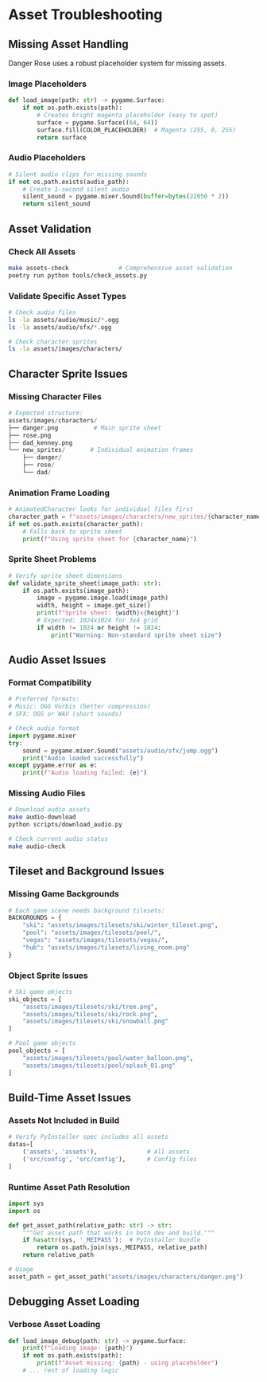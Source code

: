 # Asset Troubleshooting

## Missing Asset Handling

Danger Rose uses a robust placeholder system for missing assets.

### Image Placeholders
```python
def load_image(path: str) -> pygame.Surface:
    if not os.path.exists(path):
        # Creates bright magenta placeholder (easy to spot)
        surface = pygame.Surface((64, 64))
        surface.fill(COLOR_PLACEHOLDER)  # Magenta (255, 0, 255)
        return surface
```

### Audio Placeholders
```python
# Silent audio clips for missing sounds
if not os.path.exists(audio_path):
    # Create 1-second silent audio
    silent_sound = pygame.mixer.Sound(buffer=bytes(22050 * 2))
    return silent_sound
```

## Asset Validation

### Check All Assets
```bash
make assets-check              # Comprehensive asset validation
poetry run python tools/check_assets.py
```

### Validate Specific Asset Types
```bash
# Check audio files
ls -la assets/audio/music/*.ogg
ls -la assets/audio/sfx/*.ogg

# Check character sprites
ls -la assets/images/characters/
```

## Character Sprite Issues

### Missing Character Files
```python
# Expected structure:
assets/images/characters/
├── danger.png          # Main sprite sheet
├── rose.png
├── dad_kenney.png
└── new_sprites/       # Individual animation frames
    ├── danger/
    ├── rose/
    └── dad/
```

### Animation Frame Loading
```python
# AnimatedCharacter looks for individual files first
character_path = f"assets/images/characters/new_sprites/{character_name}"
if not os.path.exists(character_path):
    # Falls back to sprite sheet
    print(f"Using sprite sheet for {character_name}")
```

### Sprite Sheet Problems
```python
# Verify sprite sheet dimensions
def validate_sprite_sheet(image_path: str):
    if os.path.exists(image_path):
        image = pygame.image.load(image_path)
        width, height = image.get_size()
        print(f"Sprite sheet: {width}x{height}")
        # Expected: 1024x1024 for 3x4 grid
        if width != 1024 or height != 1024:
            print("Warning: Non-standard sprite sheet size")
```

## Audio Asset Issues

### Format Compatibility
```python
# Preferred formats:
# Music: OGG Vorbis (better compression)
# SFX: OGG or WAV (short sounds)

# Check audio format
import pygame.mixer
try:
    sound = pygame.mixer.Sound("assets/audio/sfx/jump.ogg")
    print("Audio loaded successfully")
except pygame.error as e:
    print(f"Audio loading failed: {e}")
```

### Missing Audio Files
```bash
# Download audio assets
make audio-download
python scripts/download_audio.py

# Check current audio status
make audio-check
```

## Tileset and Background Issues

### Missing Game Backgrounds
```python
# Each game scene needs background tilesets:
BACKGROUNDS = {
    "ski": "assets/images/tilesets/ski/winter_tileset.png",
    "pool": "assets/images/tilesets/pool/",
    "vegas": "assets/images/tilesets/vegas/",
    "hub": "assets/images/tilesets/living_room.png"
}
```

### Object Sprite Issues
```python
# Ski game objects
ski_objects = [
    "assets/images/tilesets/ski/tree.png",
    "assets/images/tilesets/ski/rock.png",
    "assets/images/tilesets/ski/snowball.png"
]

# Pool game objects
pool_objects = [
    "assets/images/tilesets/pool/water_balloon.png",
    "assets/images/tilesets/pool/splash_01.png"
]
```

## Build-Time Asset Issues

### Assets Not Included in Build
```python
# Verify PyInstaller spec includes all assets
datas=[
    ('assets', 'assets'),              # All assets
    ('src/config', 'src/config'),      # Config files
]
```

### Runtime Asset Path Resolution
```python
import sys
import os

def get_asset_path(relative_path: str) -> str:
    """Get asset path that works in both dev and build."""
    if hasattr(sys, '_MEIPASS'):  # PyInstaller bundle
        return os.path.join(sys._MEIPASS, relative_path)
    return relative_path

# Usage
asset_path = get_asset_path("assets/images/characters/danger.png")
```

## Debugging Asset Loading

### Verbose Asset Loading
```python
def load_image_debug(path: str) -> pygame.Surface:
    print(f"Loading image: {path}")
    if not os.path.exists(path):
        print(f"Asset missing: {path} - using placeholder")
    # ... rest of loading logic
```
